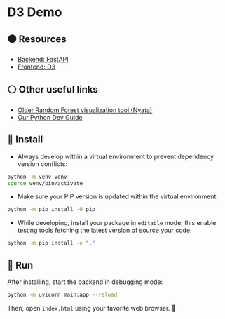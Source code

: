 # D3 Demo

## :black_circle: Resources
- [Backend: FastAPI](https://fastapi.tiangolo.com/)
- [Frontend: D3](https://d3js.org/)

## :white_circle: Other useful links
- [Older Random Forest visualization tool (Nyata)](https://github.com/FelSiq/nyata-random-forest-visualization)
- [Our Python Dev Guide](https://www.overleaf.com/read/ffwksqdxmfkx)

## :large_blue_circle: Install
- Always develop within a virtual environment to prevent dependency version conflicts:
```bash
python -m venv venv
source venv/bin/activate
```

- Make sure your PIP version is updated within the virtual environment:
```bash
python -m pip install -U pip
```

- While developing, install your package in `editable` mode; this enable testing tools fetching the latest version of source your code:
```bash
python -m pip install -e "."
```

## :red_circle: Run
After installing, start the backend in debugging mode:
```bash
python -m uvicorn main:app --reload
```
Then, open `index.html` using your favorite web browser. :rocket:

